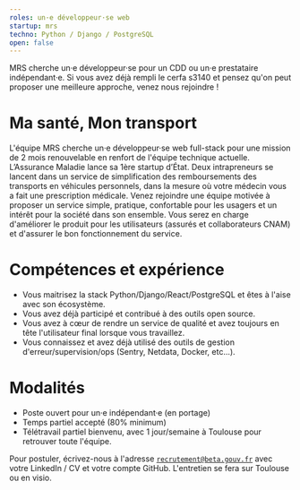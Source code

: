 ```yaml
---
roles: un·e développeur·se web
startup: mrs
techno: Python / Django / PostgreSQL
open: false
---
```


MRS cherche un·e développeur·se pour un CDD ou un·e prestataire indépendant·e. Si vous avez déjà rempli le cerfa s3140 et pensez qu'on peut proposer une meilleure approche, venez nous rejoindre !

<!--more-->

# Ma santé, Mon transport

L'équipe MRS cherche un·e développeur·se web full-stack pour une mission de 2 mois renouvelable en renfort de l'équipe technique actuelle.
L’Assurance Maladie lance sa 1ère startup d’État. Deux intrapreneurs se lancent dans un service de simplification des remboursements des transports en véhicules personnels, dans la mesure où votre médecin vous a fait une prescription médicale.
Venez rejoindre une équipe motivée à proposer un service simple, pratique, confortable pour les usagers et un intérêt pour la société dans son ensemble.
Vous serez en charge d'améliorer le produit pour les utilisateurs (assurés et collaborateurs CNAM) et d'assurer le bon fonctionnement du service.

# Compétences et expérience

* Vous maitrisez la stack Python/Django/React/PostgreSQL et êtes à l'aise avec son écosystème.
* Vous avez déjà participé et contribué à des outils open source.
* Vous avez à cœur de rendre un service de qualité et avez toujours en tête l'utilisateur final lorsque vous travaillez.
* Vous connaissez et avez déjà utilisé des outils de gestion d'erreur/supervision/ops (Sentry, Netdata, Docker, etc...).

# Modalités

* Poste ouvert pour un·e indépendant·e (en portage)
* Temps partiel accepté (80% minimum)
* Télétravail partiel bienvenu, avec 1 jour/semaine à Toulouse pour retrouver toute l'équipe.

Pour postuler, écrivez-nous à l'adresse [`recrutement@beta.gouv.fr`](mailto:recrutement@beta.gouv.fr) avec votre LinkedIn / CV et votre compte GitHub. L'entretien se fera sur Toulouse ou en visio.
